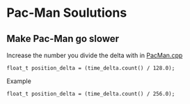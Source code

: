 # Pac-Man Soulutions

## Make Pac-Man go slower
Increase the number you divide the delta with in [PacMan.cpp](../lib/PacMan.cpp)
~~~
float_t position_delta = (time_delta.count() / 128.0);
~~~
Example
~~~
float_t position_delta = (time_delta.count() / 256.0);
~~~
